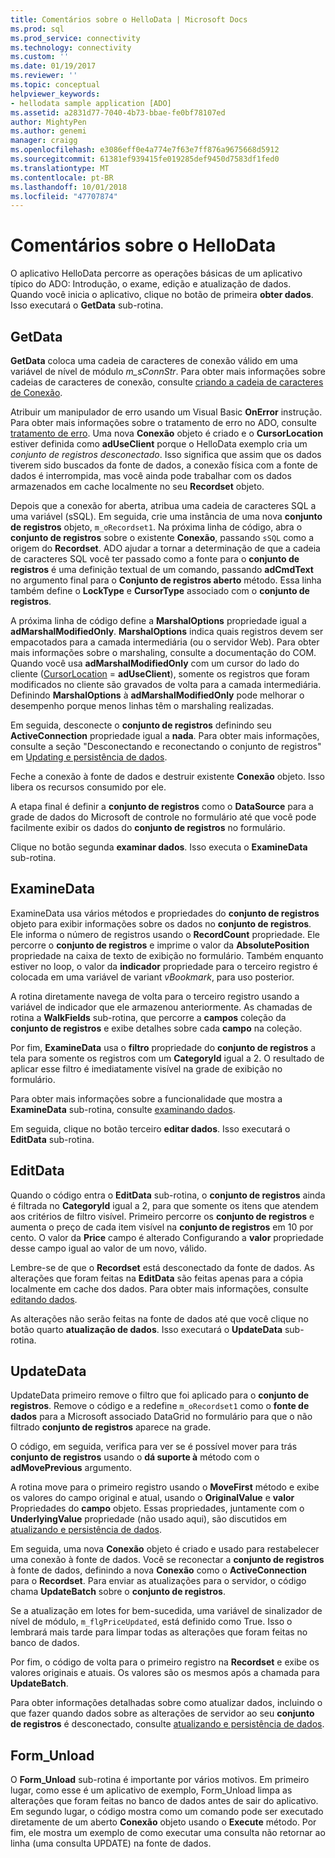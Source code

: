 ```yaml
---
title: Comentários sobre o HelloData | Microsoft Docs
ms.prod: sql
ms.prod_service: connectivity
ms.technology: connectivity
ms.custom: ''
ms.date: 01/19/2017
ms.reviewer: ''
ms.topic: conceptual
helpviewer_keywords:
- hellodata sample application [ADO]
ms.assetid: a2831d77-7040-4b73-bbae-fe0bf78107ed
author: MightyPen
ms.author: genemi
manager: craigg
ms.openlocfilehash: e3086eff0e4a774e7f63e7ff876a9675668d5912
ms.sourcegitcommit: 61381ef939415fe019285def9450d7583df1fed0
ms.translationtype: MT
ms.contentlocale: pt-BR
ms.lasthandoff: 10/01/2018
ms.locfileid: "47707874"
---
```

# <a name="comments-on-hellodata"></a>Comentários sobre o HelloData
O aplicativo HelloData percorre as operações básicas de um aplicativo típico do ADO: Introdução, o exame, edição e atualização de dados. Quando você inicia o aplicativo, clique no botão de primeira **obter dados**. Isso executará o **GetData** sub-rotina.  
  
## <a name="getdata"></a>GetData  
 **GetData** coloca uma cadeia de caracteres de conexão válido em uma variável de nível de módulo *m_sConnStr*. Para obter mais informações sobre cadeias de caracteres de conexão, consulte [criando a cadeia de caracteres de Conexão](../../../ado/guide/data/creating-a-connection-string.md).  
  
 Atribuir um manipulador de erro usando um Visual Basic **OnError** instrução. Para obter mais informações sobre o tratamento de erro no ADO, consulte [tratamento de erro](../../../ado/guide/data/error-handling.md). Uma nova **Conexão** objeto é criado e o **CursorLocation** estiver definida como **adUseClient** porque o HelloData exemplo cria um  *conjunto de registros desconectado*. Isso significa que assim que os dados tiverem sido buscados da fonte de dados, a conexão física com a fonte de dados é interrompida, mas você ainda pode trabalhar com os dados armazenados em cache localmente no seu **Recordset** objeto.  
  
 Depois que a conexão for aberta, atribua uma cadeia de caracteres SQL a uma variável (sSQL). Em seguida, crie uma instância de uma nova **conjunto de registros** objeto, `m_oRecordset1`. Na próxima linha de código, abra o **conjunto de registros** sobre o existente **Conexão**, passando `sSQL` como a origem do **Recordset**. ADO ajudar a tornar a determinação de que a cadeia de caracteres SQL você ter passado como a fonte para o **conjunto de registros** é uma definição textual de um comando, passando **adCmdText** no argumento final para o **Conjunto de registros aberto** método. Essa linha também define o **LockType** e **CursorType** associado com o **conjunto de registros**.  
  
 A próxima linha de código define a **MarshalOptions** propriedade igual a **adMarshalModifiedOnly**. **MarshalOptions** indica quais registros devem ser empacotados para a camada intermediária (ou o servidor Web). Para obter mais informações sobre o marshaling, consulte a documentação do COM. Quando você usa **adMarshalModifiedOnly** com um cursor do lado do cliente ([CursorLocation](../../../ado/reference/ado-api/cursorlocation-property-ado.md) = **adUseClient**), somente os registros que foram modificados no cliente são gravados de volta para a camada intermediária. Definindo **MarshalOptions** à **adMarshalModifiedOnly** pode melhorar o desempenho porque menos linhas têm o marshaling realizadas.  
  
 Em seguida, desconecte o **conjunto de registros** definindo seu **ActiveConnection** propriedade igual a **nada**. Para obter mais informações, consulte a seção "Desconectando e reconectando o conjunto de registros" em [Updating e persistência de dados](../../../ado/guide/data/updating-and-persisting-data.md).  
  
 Feche a conexão à fonte de dados e destruir existente **Conexão** objeto. Isso libera os recursos consumido por ele.  
  
 A etapa final é definir a **conjunto de registros** como o **DataSource** para a grade de dados do Microsoft de controle no formulário até que você pode facilmente exibir os dados do **conjunto de registros** no formulário.  
  
 Clique no botão segunda **examinar dados**. Isso executa o **ExamineData** sub-rotina.  
  
## <a name="examinedata"></a>ExamineData  
 ExamineData usa vários métodos e propriedades do **conjunto de registros** objeto para exibir informações sobre os dados no **conjunto de registros**. Ele informa o número de registros usando o **RecordCount** propriedade. Ele percorre o **conjunto de registros** e imprime o valor da **AbsolutePosition** propriedade na caixa de texto de exibição no formulário. Também enquanto estiver no loop, o valor da **indicador** propriedade para o terceiro registro é colocada em uma variável de variant *vBookmark*, para uso posterior.  
  
 A rotina diretamente navega de volta para o terceiro registro usando a variável de indicador que ele armazenou anteriormente. As chamadas de rotina a **WalkFields** sub-rotina, que percorre a **campos** coleção da **conjunto de registros** e exibe detalhes sobre cada **campo**  na coleção.  
  
 Por fim, **ExamineData** usa o **filtro** propriedade do **conjunto de registros** a tela para somente os registros com um **CategoryId** igual a 2. O resultado de aplicar esse filtro é imediatamente visível na grade de exibição no formulário.  
  
 Para obter mais informações sobre a funcionalidade que mostra a **ExamineData** sub-rotina, consulte [examinando dados](../../../ado/guide/data/examining-data.md).  
  
 Em seguida, clique no botão terceiro **editar dados**. Isso executará o **EditData** sub-rotina.  
  
## <a name="editdata"></a>EditData  
 Quando o código entra o **EditData** sub-rotina, o **conjunto de registros** ainda é filtrada no **CategoryId** igual a 2, para que somente os itens que atendem aos critérios de filtro visível. Primeiro percorre os **conjunto de registros** e aumenta o preço de cada item visível na **conjunto de registros** em 10 por cento. O valor da **Price** campo é alterado Configurando a **valor** propriedade desse campo igual ao valor de um novo, válido.  
  
 Lembre-se de que o **Recordset** está desconectado da fonte de dados. As alterações que foram feitas na **EditData** são feitas apenas para a cópia localmente em cache dos dados. Para obter mais informações, consulte [editando dados](../../../ado/guide/data/editing-data.md).  
  
 As alterações não serão feitas na fonte de dados até que você clique no botão quarto **atualização de dados**. Isso executará o **UpdateData** sub-rotina.  
  
## <a name="updatedata"></a>UpdateData  
 UpdateData primeiro remove o filtro que foi aplicado para o **conjunto de registros**. Remove o código e a redefine `m_oRecordset1` como o **fonte de dados** para a Microsoft associado DataGrid no formulário para que o não filtrado **conjunto de registros** aparece na grade.  
  
 O código, em seguida, verifica para ver se é possível mover para trás **conjunto de registros** usando o **dá suporte à** método com o **adMovePrevious** argumento.  
  
 A rotina move para o primeiro registro usando o **MoveFirst** método e exibe os valores do campo original e atual, usando o **OriginalValue** e **valor** Propriedades do **campo** objeto. Essas propriedades, juntamente com o **UnderlyingValue** propriedade (não usado aqui), são discutidos em [atualizando e persistência de dados](../../../ado/guide/data/updating-and-persisting-data.md).  
  
 Em seguida, uma nova **Conexão** objeto é criado e usado para restabelecer uma conexão à fonte de dados. Você se reconectar a **conjunto de registros** à fonte de dados, definindo a nova **Conexão** como o **ActiveConnection** para o **Recordset**. Para enviar as atualizações para o servidor, o código chama **UpdateBatch** sobre o **conjunto de registros**.  
  
 Se a atualização em lotes for bem-sucedida, uma variável de sinalizador de nível de módulo, `m_flgPriceUpdated`, está definido como True. Isso o lembrará mais tarde para limpar todas as alterações que foram feitas no banco de dados.  
  
 Por fim, o código de volta para o primeiro registro na **Recordset** e exibe os valores originais e atuais. Os valores são os mesmos após a chamada para **UpdateBatch**.  
  
 Para obter informações detalhadas sobre como atualizar dados, incluindo o que fazer quando dados sobre as alterações de servidor ao seu **conjunto de registros** é desconectado, consulte [atualizando e persistência de dados](../../../ado/guide/data/updating-and-persisting-data.md).  
  
## <a name="formunload"></a>Form_Unload  
 O **Form_Unload** sub-rotina é importante por vários motivos. Em primeiro lugar, como esse é um aplicativo de exemplo, Form_Unload limpa as alterações que foram feitas no banco de dados antes de sair do aplicativo. Em segundo lugar, o código mostra como um comando pode ser executado diretamente de um aberto **Conexão** objeto usando o **Execute** método. Por fim, ele mostra um exemplo de como executar uma consulta não retornar ao linha (uma consulta UPDATE) na fonte de dados.
